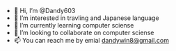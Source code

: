 - 👋 Hi, I’m @Dandy603
- 👀 I’m interested in travling and Japanese language
- 🌱 I’m currently learning computer sciense
- 💞️ I’m looking to collaborate on computer sciense
- 📫 You can reach me by emial dandywin8@gmail.com

<!---
Dandy603/Dandy603 is a ✨ special ✨ repository because its `README.md` (this file) appears on your GitHub profile.
You can click the Preview link to take a look at your changes.
--->
